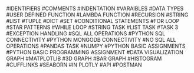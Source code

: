 #IDENTIFIERS
#COMMENTS
#INDENTATION
#VARAIBLES
#DATA TYPES
#USER DEFINED FUNCTION
#LAMBDA FUNCTION 
#RECURSION
#STRING
#LIST
#TUPLE
#DICT
#SET
#CONDITIONAL STATEMENTS
#FOR LOOP
#STAR PATTERNS
#WHILE LOOP
#STRING TASK
#LIST TASK
#TASK 3
#EXCEPTION HANDLING
#SQL ALL OPERATIONS
#PYTHON SQL CONNECTIVITY
#PYTHON MONGODB CONNECTIVITY
#NO SQL ALL OPERATIONS
#PANDAS TASK
#NUMPY
#PYTHON BASIC ASSIGNMENTS
#PYTHON BASIC PROGRAMMING ASSIGNMENT
#DATA VISUALIZATION GRAPH
#MATPLOTLIB
#3D GRAPH
#BAR GRAPH
#HISTOGRAM
#CUFFLINKS
#SEABORN
#IN PLOTLY
#API
#POSTMAN


